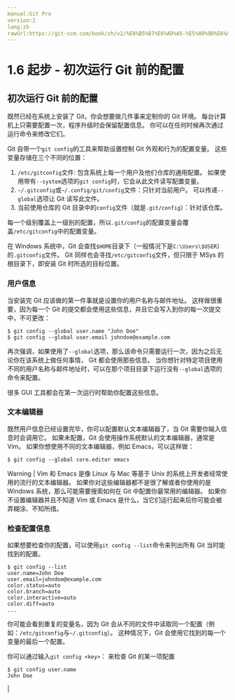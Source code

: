 ```yaml
---
manual:Git Pro
version:2
lang:zh
rawUrl:https://git-scm.com/book/zh/v2/%E8%B5%B7%E6%AD%A5-%E5%88%9D%E6%AC%A1%E8%BF%90%E8%A1%8C-Git-%E5%89%8D%E7%9A%84%E9%85%8D%E7%BD%AE
---
```



# 1.6 起步 - 初次运行 Git 前的配置

## 初次运行 Git 前的配置<a name="r_first_time"></a>


既然已经在系统上安装了 Git，你会想要做几件事来定制你的 Git 环境。 每台计算机上只需要配置一次，程序升级时会保留配置信息。 你可以在任何时候再次通过运行命令来修改它们。




Git 自带一个`git config`的工具来帮助设置控制 Git 外观和行为的配置变量。 这些变量存储在三个不同的位置：



1. `/etc/gitconfig`文件: 包含系统上每一个用户及他们仓库的通用配置。 如果使用带有`--system`选项的`git config`时，它会从此文件读写配置变量。
1. `~/.gitconfig`或`~/.config/git/config`文件：只针对当前用户。 可以传递`--global`选项让 Git 读写此文件。
1. 当前使用仓库的 Git 目录中的`config`文件（就是`.git/config`）：针对该仓库。



每一个级别覆盖上一级别的配置，所以`.git/config`的配置变量会覆盖`/etc/gitconfig`中的配置变量。




在 Windows 系统中，Git 会查找`$HOME`目录下（一般情况下是`C:\Users\$USER`）的`.gitconfig`文件。 Git 同样也会寻找`/etc/gitconfig`文件，但只限于 MSys 的根目录下，即安装 Git 时所选的目标位置。



### 用户信息<a name="_用户信息"></a>


当安装完 Git 应该做的第一件事就是设置你的用户名称与邮件地址。 这样做很重要，因为每一个 Git 的提交都会使用这些信息，并且它会写入到你的每一次提交中，不可更改：



```
$ git config --global user.name "John Doe"
$ git config --global user.email johndoe@example.com
```




再次强调，如果使用了`--global`选项，那么该命令只需要运行一次，因为之后无论你在该系统上做任何事情， Git 都会使用那些信息。 当你想针对特定项目使用不同的用户名称与邮件地址时，可以在那个项目目录下运行没有`--global`选项的命令来配置。




很多 GUI 工具都会在第一次运行时帮助你配置这些信息。




### 文本编辑器<a name="_文本编辑器"></a>


既然用户信息已经设置完毕，你可以配置默认文本编辑器了，当 Git 需要你输入信息时会调用它。 如果未配置，Git 会使用操作系统默认的文本编辑器，通常是 Vim。 如果你想使用不同的文本编辑器，例如 Emacs，可以这样做：



```
$ git config --global core.editor emacs
```


Warning | Vim 和 Emacs 是像 Linux 与 Mac 等基于 Unix 的系统上开发者经常使用的流行的文本编辑器。 如果你对这些编辑器都不是很了解或者你使用的是 Windows 系统，那么可能需要搜索如何在 Git 中配置你最常用的编辑器。 如果你不设置编辑器并且不知道 Vim 或 Emacs 是什么，当它们运行起来后你可能会被弄糊涂、不知所措。 




### 检查配置信息<a name="_检查配置信息"></a>


如果想要检查你的配置，可以使用`git config --list`命令来列出所有 Git 当时能找到的配置。



```
$ git config --list
user.name=John Doe
user.email=johndoe@example.com
color.status=auto
color.branch=auto
color.interactive=auto
color.diff=auto
...
```




你可能会看到重复的变量名，因为 Git 会从不同的文件中读取同一个配置（例如：`/etc/gitconfig`与`~/.gitconfig`）。 这种情况下，Git 会使用它找到的每一个变量的最后一个配置。




你可以通过输入`git config <key>`： 来检查 Git 的某一项配置



```
$ git config user.name
John Doe
```



|



